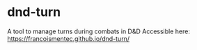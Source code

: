 # dnd-turn
A tool to manage turns during combats in D&amp;D
Accessible here: https://francoismentec.github.io/dnd-turn/
